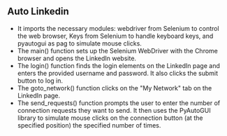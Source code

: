 ## Auto Linkedin

- It imports the necessary modules: webdriver from Selenium to control the web browser, Keys from Selenium to handle keyboard keys, and pyautogui as pag to simulate mouse clicks.
- The main() function sets up the Selenium WebDriver with the Chrome browser and opens the LinkedIn website.
- The login() function finds the login elements on the LinkedIn page and enters the provided username and password. It also clicks the submit button to log in.
- The goto_network() function clicks on the "My Network" tab on the LinkedIn page.
- The send_requests() function prompts the user to enter the number of connection requests they want to send. It then uses the PyAutoGUI library to simulate mouse clicks on the connection button (at the specified position) the specified number of times.

